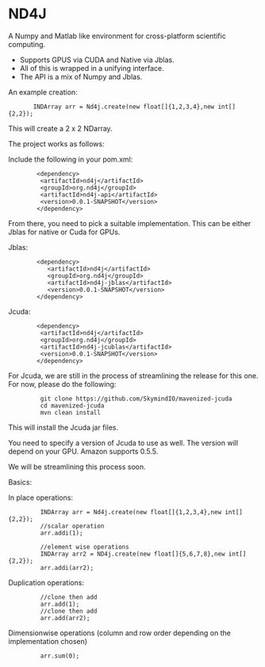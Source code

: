# ND4J

A Numpy and Matlab like environment for cross-platform scientific computing. 

* Supports GPUS via CUDA and Native via Jblas.
* All of this is wrapped in a unifying interface.
* The API is a mix of Numpy and Jblas.

An example creation:

           INDArray arr = Nd4j.create(new float[]{1,2,3,4},new int[]{2,2});

This will create a 2 x 2 NDarray.

The project works as follows:

Include the following in your pom.xml:

            <dependency>
             <artifactId>nd4j</artifactId>
             <groupId>org.nd4j</groupId>
             <artifactId>nd4j-api</artifactId>
             <version>0.0.1-SNAPSHOT</version>
            </dependency>

From there, you need to pick a suitable implementation. This can be either Jblas for native or Cuda for GPUs.

Jblas:

            <dependency>
               <artifactId>nd4j</artifactId>
               <groupId>org.nd4j</groupId>
               <artifactId>nd4j-jblas</artifactId>
               <version>0.0.1-SNAPSHOT</version>
            </dependency>

Jcuda:

            <dependency>
             <artifactId>nd4j</artifactId>
             <groupId>org.nd4j</groupId>
             <artifactId>nd4j-jcublas</artifactId>
             <version>0.0.1-SNAPSHOT</version>
            </dependency>

For Jcuda, we are still in the process of streamlining the release for this one. For now, please do the following:

             git clone https://github.com/SkymindIO/mavenized-jcuda
             cd mavenized-jcuda
             mvn clean install

This will install the Jcuda jar files.

You need to specify a version of Jcuda to use as well. The version will depend on your GPU. Amazon supports 0.5.5.

We will be streamlining this process soon. 

Basics:

In place operations:

             INDArray arr = Nd4j.create(new float[]{1,2,3,4},new int[]{2,2});
             //scalar operation
             arr.addi(1);

             //element wise operations
             INDArray arr2 = ND4j.create(new float[]{5,6,7,8},new int[]{2,2});
             arr.addi(arr2);
         
Duplication operations:
                
             //clone then add
             arr.add(1);
             //clone then add
             arr.add(arr2);
                 
Dimensionwise operations (column and row order depending on the implementation chosen)
         
             arr.sum(0);
